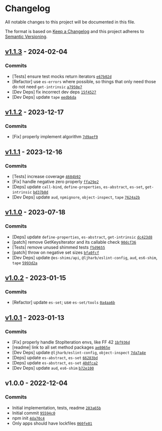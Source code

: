 # Changelog

All notable changes to this project will be documented in this file.

The format is based on [Keep a Changelog](https://keepachangelog.com/en/1.0.0/)
and this project adheres to [Semantic Versioning](https://semver.org/spec/v2.0.0.html).

## [v1.1.3](https://github.com/es-shims/Set.prototype.difference/compare/v1.1.2...v1.1.3) - 2024-02-04

### Commits

- [Tests] ensure test mocks return iterators [`e67b02d`](https://github.com/es-shims/Set.prototype.difference/commit/e67b02d1a1faa1a46ebfd47ea490da95e7b3d839)
- [Refactor] use `es-errors` where possible, so things that only need those do not need `get-intrinsic` [`a7950e7`](https://github.com/es-shims/Set.prototype.difference/commit/a7950e77687b97802ac8893d4865abf1d75585c4)
- [Dev Deps] fix incorrect dev deps [`15f4527`](https://github.com/es-shims/Set.prototype.difference/commit/15f4527c40954e324cc7a2f08065fb48f6614ab1)
- [Dev Deps] update `tape` [`eedb6da`](https://github.com/es-shims/Set.prototype.difference/commit/eedb6da6da4aacd1b026e5deb468bec51407bb7b)

## [v1.1.2](https://github.com/es-shims/Set.prototype.difference/compare/v1.1.1...v1.1.2) - 2023-12-17

### Commits

- [Fix] properly implement algorithm [`7d9aef9`](https://github.com/es-shims/Set.prototype.difference/commit/7d9aef9c7f5be9dfd7583cfd554706681d7ae43b)

## [v1.1.1](https://github.com/es-shims/Set.prototype.difference/compare/v1.1.0...v1.1.1) - 2023-12-16

### Commits

- [Tests] increase coverage [`4604b92`](https://github.com/es-shims/Set.prototype.difference/commit/4604b921279ea79933ca07f34d2d0b732cc9fb7d)
- [Fix] handle negative zero properly [`ffa29e2`](https://github.com/es-shims/Set.prototype.difference/commit/ffa29e236e4b4076aae8377a93cc3ce8eb8a330e)
- [Deps] update `call-bind`, `define-properties`, `es-abstract`, `es-set`, `get-intrinsic` [`bd37b0d`](https://github.com/es-shims/Set.prototype.difference/commit/bd37b0d80a83740d5a86bffb5b4e0c3788c73a6f)
- [Dev Deps] update `aud`, `npmignore`, `object-inspect`, `tape` [`7624a2b`](https://github.com/es-shims/Set.prototype.difference/commit/7624a2bcc80508c1ba4a499b307c21333105727a)

## [v1.1.0](https://github.com/es-shims/Set.prototype.difference/compare/v1.0.2...v1.1.0) - 2023-07-18

### Commits

- [Deps] update `define-properties`, `es-abstract`, `get-intrinsic` [`dc423d8`](https://github.com/es-shims/Set.prototype.difference/commit/dc423d85fbb5cb7c5212990f2c007603b11eb511)
- [patch] remove GetKeysIterator and its callable check [`90dcf36`](https://github.com/es-shims/Set.prototype.difference/commit/90dcf3615cc5efd879abb4c19f0c97050331a341)
- [Tests] remove unused shimmed tests [`f5d9655`](https://github.com/es-shims/Set.prototype.difference/commit/f5d965584a5870b4bcb7f99f7f881bb94fd4ac96)
- [patch] throw on negative set sizes [`bfa0fcf`](https://github.com/es-shims/Set.prototype.difference/commit/bfa0fcf106bd904ed2158117b25b31fef2248dc9)
- [Dev Deps] update `@es-shims/api`, `@ljharb/eslint-config`, `aud`, `es6-shim`, `tape` [`5993d2a`](https://github.com/es-shims/Set.prototype.difference/commit/5993d2aaf6b5625957ec630301f28f0ec17cf950)

## [v1.0.2](https://github.com/es-shims/Set.prototype.difference/compare/v1.0.1...v1.0.2) - 2023-01-15

### Commits

- [Refactor] update `es-set`; use `es-set/tools` [`0a4aa6b`](https://github.com/es-shims/Set.prototype.difference/commit/0a4aa6b1a8b9a3cba85794b6b8d9e6dde47de257)

## [v1.0.1](https://github.com/es-shims/Set.prototype.difference/compare/v1.0.0...v1.0.1) - 2023-01-13

### Commits

- [Fix] properly handle StopIteration envs, like FF 42 [`1bf936d`](https://github.com/es-shims/Set.prototype.difference/commit/1bf936ddbba66cf5a58f90b9aaadb93c5eced79e)
- [readme] link to all set method packages [`ae8065e`](https://github.com/es-shims/Set.prototype.difference/commit/ae8065e6104f690044a1eabe5c42117e2b33473a)
- [Dev Deps] update `@ljharb/eslint-config`, `object-inspect` [`7da7a4e`](https://github.com/es-shims/Set.prototype.difference/commit/7da7a4e8efb827802f69cdd5fc44efae1312f57e)
- [Deps] update `es-abstract`, `es-set` [`66283bd`](https://github.com/es-shims/Set.prototype.difference/commit/66283bd2cc4fc5b6363518b073f8f9988ec85ab7)
- [Deps] update `es-abstract`, `es-set` [`40dfca2`](https://github.com/es-shims/Set.prototype.difference/commit/40dfca2561f9553742f6402c1e291a78603421f6)
- [Dev Deps] update `aud`, `es6-shim` [`b72e100`](https://github.com/es-shims/Set.prototype.difference/commit/b72e10073b3a925bf0a3629129c1ec0584fc4970)

## v1.0.0 - 2022-12-04

### Commits

- Initial implementation, tests, readme [`283a65b`](https://github.com/es-shims/Set.prototype.difference/commit/283a65b65dc09989c88962dd79f944c35456376f)
- Initial commit [`95594c0`](https://github.com/es-shims/Set.prototype.difference/commit/95594c029caa9504dddbe1172c36f61a41983718)
- npm init [`4da70c4`](https://github.com/es-shims/Set.prototype.difference/commit/4da70c4550f94d41845fc71b690e6229849516dd)
- Only apps should have lockfiles [`060fe81`](https://github.com/es-shims/Set.prototype.difference/commit/060fe81f2e9f37ead500a7e7e91df7189349681b)
